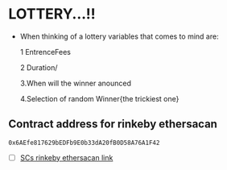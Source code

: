 # LOTTERY...!!
- When thinking of a lottery variables that comes to mind are:
    
    1 EntrenceFees
    
    2 Duration/
    
    3.When will the winner anounced

    4.Selection of random Winner{the trickiest one}
    
## Contract address for rinkeby ethersacan
    0x6AEfe817629bEDFb9E0b33dA20fB0D58A76A1F42 
    
+ [ ] [SCs rinkeby ethersacan link](https://rinkeby.etherscan.io/address/0x6AEfe817629bEDFb9E0b33dA20fB0D58A76A1F42)


